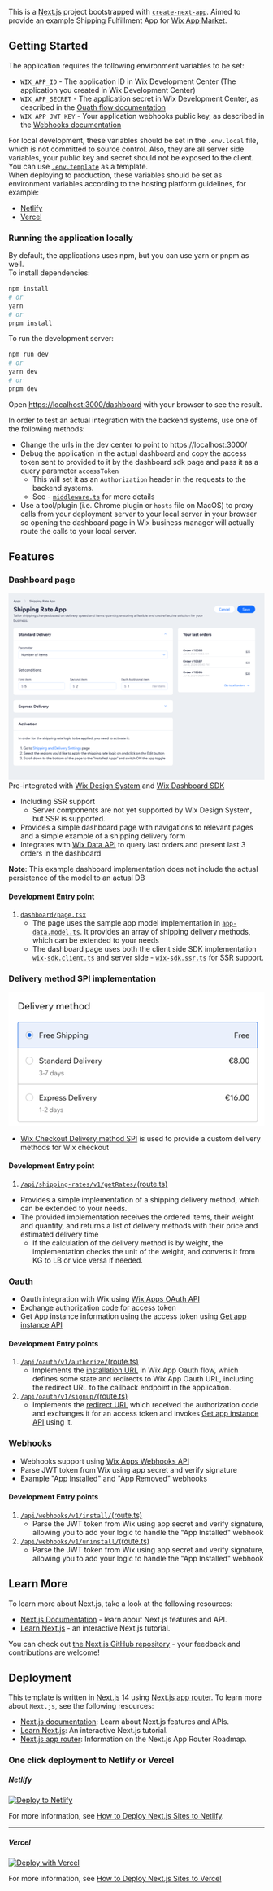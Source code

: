 This is a [Next.js](https://nextjs.org/) project bootstrapped with [`create-next-app`](https://github.com/vercel/next.js/tree/canary/packages/create-next-app).
Aimed to provide an example Shipping Fulfillment App for [Wix App Market](https://dev.wix.com/docs/build-apps).


## Getting Started

The application requires the following environment variables to be set:
* `WIX_APP_ID` - The application ID in Wix Development Center (The application you created in Wix Development Center)
* `WIX_APP_SECRET` - The application secret in Wix Development Center, as described in the [Ouath flow documentation](https://dev.wix.com/docs/build-apps/build-your-app/authentication/oauth#step-4-app-requests-the-authorization-code)
* `WIX_APP_JWT_KEY` - Your application webhooks public key, as described in the [Webhooks documentation](https://dev.wix.com/docs/build-apps/developer-tools/apis-and-webhooks/webhooks#register-for-webhooks)

For local development, these variables should be set in the `.env.local` file, which is not committed to source control.
Also, they are all server side variables, your public key and secret should not be exposed to the client.<br>
You can use [`.env.template`](./.env.template) as a template.<br>
When deploying to production, these variables should be set as environment variables according to the hosting platform guidelines, for example:
* [Netlify](https://docs.netlify.com/environment-variables/overview/)
* [Vercel](https://vercel.com/docs/environment-variables)

### Running the application locally
By default, the applications uses npm, but you can use yarn or pnpm as well.<br>
To install dependencies:
```bash
npm install
# or
yarn
# or
pnpm install
```

To run the development server:
```bash
npm run dev
# or
yarn dev
# or
pnpm dev
```

Open [https://localhost:3000/dashboard](https://localhost:3000/dashboard) with your browser to see the result.

In order to test an actual integration with the backend systems, use one of the following methods:
* Change the urls in the dev center to point to https://localhost:3000/
* Debug the application in the actual dashboard and copy the access token sent to provided to it by the dashboard sdk page and pass it as a query parameter `accessToken`
  * This will set it as an `Authorization` header in the requests to the backend systems.
  * See - [`middleware.ts`](./src/middleware.ts) for more details
* Use a tool/plugin (i.e. Chrome plugin or `hosts` file on MacOS) to proxy calls from your deployment server to your local server in your browser so opening the dashboard page in Wix business manager will actually route the calls to your local server.


## Features
### Dashboard page
![app dashboard](docs/assets/images/app-dashbaord.png)
  Pre-integrated with [Wix Design System](https://www.wixdesignsystem.com/) and [Wix Dashboard SDK](https://dev.wix.com/docs/sdk/api-reference/dashboard/introduction)
* Including SSR support
  * Server components are not yet supported by Wix Design System, but SSR is supported.
* Provides a simple dashboard page with navigations to relevant pages and a simple example of a shipping delivery form
* Integrates with [Wix Data API](https://dev.wix.com/docs/sdk/api-reference/data/items/query-data-items) to query last orders and present last 3 orders in the dashboard

**Note**: This example dashboard implementation does not include the actual persistence of the model to an actual DB

#### Development Entry point
1. [`dashboard/page.tsx`](./src/app/dashboard/page.tsx)
   * The page uses the sample app model implementation in [`app-data.model.ts`](./src/app/types/app-data.model.ts). It provides an array of shipping delivery methods, which can be extended to your needs
   * The dashboard page uses both the client side SDK implementation [`wix-sdk.client.ts`](./src/app/utils/wix-sdk.client.ts) and server side - [`wix-sdk.ssr.ts`](./src/app/utils/wix-sdk.ssr.ts) for SSR support.

### Delivery method SPI implementation
![Checkout Delivery method](docs/assets/images/checkout-delivery-methods.png)
* [Wix Checkout Delivery method SPI](https://dev.wix.com/docs/rest/api-reference/wix-e-commerce/shipping-rates-integration-spi/introduction) is used to provide a custom delivery methods for Wix checkout

#### Development Entry point
1. [`/api/shipping-rates/v1/getRates/`(route.ts)](./src/app/api/shipping-rates/v1/getRates/route.ts)
* Provides a simple implementation of a shipping delivery method, which can be extended to your needs. 
* The provided implementation receives the ordered items, their weight and quantity, and returns a list of delivery methods with their price and estimated delivery time
  * If the calculation of the delivery method is by weight, the implementation checks the unit of the weight, and converts it from KG to LB or vice versa if needed.

### Oauth
* Oauth integration with Wix using [Wix Apps OAuth API](https://dev.wix.com/docs/build-apps/build-your-app/authentication/oauth)
* Exchange authorization code for access token
* Get App instance information using the access token using [Get app instance API](https://dev.wix.com/docs/rest/api-reference/app-management/apps/app-instance/get-app-instance)

#### Development Entry points
1. [`/api/oauth/v1/authorize/`(route.ts)](./src/app/api/oauth/v1/authorize/route.ts)
   * Implements the [installation URL](https://dev.wix.com/docs/build-apps/build-your-app/authentication/oauth#step-1-user-installs-your-app) in Wix App Oauth flow, which defines some state and redirects to Wix App Oauth URL, including the redirect URL to the callback endpoint in the application.<br>
2. [`/api/oauth/v1/signup/`(route.ts)](./src/app/api/oauth/v1/signup/route.ts)
   * Implements the [redirect URL](https://dev.wix.com/docs/build-apps/build-your-app/authentication/oauth#step-3-wix-redirects-user-to-apps-redirecturl) which received the authorization code and exchanges it for an access token and invokes [Get app instance API](https://dev.wix.com/docs/rest/api-reference/app-management/apps/app-instance/get-app-instance) using it.

### Webhooks
* Webhooks support using [Wix Apps Webhooks API](https://dev.wix.com/docs/build-apps/developer-tools/apis-and-webhooks/webhooks)
* Parse JWT token from Wix using app secret and verify signature
* Example "App Installed" and "App Removed" webhooks

#### Development Entry points
1. [`/api/webhooks/v1/install/`(route.ts)](./src/app/api/webhooks/v1/install/route.ts)
    * Parse the JWT token from Wix using app secret and verify signature, allowing you to add your logic to handle the "App Installed" webhook
2. [`/api/webhooks/v1/uninstall/`(route.ts)](./src/app/api/webhooks/v1/uninstall/route.ts)
    * Parse the JWT token from Wix using app secret and verify signature, allowing you to add your logic to handle the "App Installed" webhook


## Learn More

To learn more about Next.js, take a look at the following resources:

- [Next.js Documentation](https://nextjs.org/docs) - learn about Next.js features and API.
- [Learn Next.js](https://nextjs.org/learn) - an interactive Next.js tutorial.

You can check out [the Next.js GitHub repository](https://github.com/vercel/next.js/) - your feedback and contributions are welcome!

## Deployment

This template is written in [Next.js](https://nextjs.org/docs) 14 using [Next.js app router](https://nextjs.org/docs/app). To learn more about `Next.js`, see the following resources:

+ [Next.js documentation](https://nextjs.org/docs): Learn about Next.js features and APIs.
+ [Learn Next.js](https://nextjs.org/learn): An interactive Next.js tutorial.
+ [Next.js app router](https://nextjs.org/docs/app): Information on the Next.js App Router Roadmap.

### One click deployment to Netlify or Vercel

##### Netlify

[![Deploy to Netlify](https://www.netlify.com/img/deploy/button.svg)](https://app.netlify.com/start/deploy?repository=https://github.com/wix/app-template-custom-shipping-rates)

For more information, see [How to Deploy Next.js Sites to Netlify](https://www.netlify.com/blog/2020/11/30/how-to-deploy-next.js-sites-to-netlify/).

---

##### Vercel

[![Deploy with Vercel](https://vercel.com/button)](https://vercel.com/new/clone?s=https://github.com/wix/app-template-custom-shipping-rates)

For more information, see [How to Deploy Next.js Sites to Vercel](https://vercel.com/docs/frameworks/nextjs)
